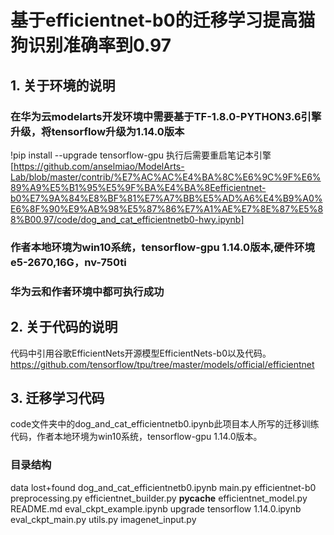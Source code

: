 # 基于efficientnet-b0的迁移学习提高猫狗识别准确率到0.97
## 1. 关于环境的说明

### 在华为云modelarts开发环境中需要基于TF-1.8.0-PYTHON3.6引擎升级，将tensorflow升级为1.14.0版本
!pip install --upgrade tensorflow-gpu
执行后需要重启笔记本引擎
[https://github.com/anselmiao/ModelArts-Lab/blob/master/contrib/%E7%AC%AC%E4%BA%8C%E6%9C%9F%E6%89%A9%E5%B1%95%E5%9F%BA%E4%BA%8Eefficientnet-b0%E7%9A%84%E8%BF%81%E7%A7%BB%E5%AD%A6%E4%B9%A0%E6%8F%90%E9%AB%98%E5%87%86%E7%A1%AE%E7%8E%87%E5%88%B00.97/code/dog_and_cat_efficientnetb0-hwy.ipynb]
### 作者本地环境为win10系统，tensorflow-gpu 1.14.0版本,硬件环境e5-2670,16G，nv-750ti

### 华为云和作者环境中都可执行成功

## 2. 关于代码的说明
代码中引用谷歌EfficientNets开源模型EfficientNets-b0以及代码。https://github.com/tensorflow/tpu/tree/master/models/official/efficientnet

## 3. 迁移学习代码
code文件夹中的dog_and_cat_efficientnetb0.ipynb此项目本人所写的迁移训练代码，作者本地环境为win10系统，tensorflow-gpu 1.14.0版本。
### 目录结构
data					lost+found
dog_and_cat_efficientnetb0.ipynb	main.py
efficientnet-b0				preprocessing.py
efficientnet_builder.py			__pycache__
efficientnet_model.py			README.md
eval_ckpt_example.ipynb			upgrade tensorflow 1.14.0.ipynb
eval_ckpt_main.py			utils.py
imagenet_input.py
